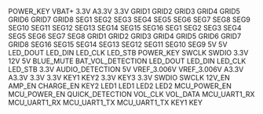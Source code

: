 

POWER_KEY
VBAT+ 3.3V
A3.3V
3.3V
GRID1
GRID2
GRID3
GRID4
GRID5
GRID6
GRID7
GRID8
SEG1
SEG2
SEG3
SEG4
SEG5
SEG6
SEG7
SEG8
SEG9
SEG10
SEG11
SEG12
SEG13
SEG14
SEG15
SEG16
SEG1
SEG2
SEG3
SEG4
SEG5
SEG6
SEG7
SEG8 GRID1
GRID2
GRID3
GRID4
GRID5
GRID6
GRID7
GRID8
SEG16
SEG15
SEG14
SEG13
SEG12
SEG11
SEG10
SEG9
5V
5V
LED_DOUT
LED_DIN
LED_CLK
LED_STB
POWER_KEY
SWCLK
SWDIO
3.3V
12V 5V
BLUE_MUTE
BAT_VOL_DETECTION
LED_DOUT
LED_DIN
LED_CLK
LED_STB
3.3V
AUDIO_DETECTION
5V
VREF_3.006V
VREF_3.006V
A3.3V
A3.3V
3.3V 3.3V
KEY1 KEY2
3.3V
KEY3
3.3V
SWDIO
SWCLK
12V_EN
AMP_EN
CHARGE_EN
KEY2
LED1
LED1
LED2
LED2
MCU_POWER_EN
MCU_POWER_EN
QUICK_DETECTION
VOL_CLK
VOL_DATA
MCU_UART1_RX
MCU_UART1_RX
MCU_UART1_TX
MCU_UART1_TX
KEY1
KEY